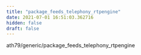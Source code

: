 ```yaml
---
title: "package_feeds_telephony_rtpengine"
date: 2021-07-01 16:51:03.362716
hidden: false
draft: false
---
```


ath79/generic/package_feeds_telephony_rtpengine

